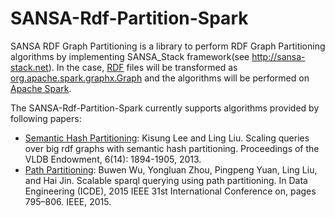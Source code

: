 # SANSA-Rdf-Partition-Spark

SANSA RDF Graph Partitioning is a library to perform RDF Graph Partitioning algorithms by implementing SANSA_Stack framework(see http://sansa-stack.net). In the case, [RDF](https://en.wikipedia.org/wiki/Resource_Description_Framework) files will be transformed as [org.apache.spark.graphx.Graph](https://spark.apache.org/docs/latest/api/scala/index.html#org.apache.spark.graphx.Graph) and the algorithms will be performed on [Apache Spark](https://spark.apache.org).

The SANSA-Rdf-Partition-Spark currently supports algorithms provided by following papers:
* [Semantic Hash Partitioning](https://dl.acm.org/citation.cfm?id=2556571): Kisung Lee and Ling Liu. Scaling queries over big rdf graphs with semantic hash partitioning. Proceedings of the VLDB Endowment, 6(14): 1894-1905, 2013.
* [Path Partitioning](http://ieeexplore.ieee.org/abstract/document/7113334/): Buwen Wu, Yongluan Zhou, Pingpeng Yuan, Ling Liu, and Hai Jin. Scalable sparql querying using path partitioning. In Data Engineering (ICDE), 2015 IEEE 31st International Conference on, pages 795–806. IEEE, 2015.
